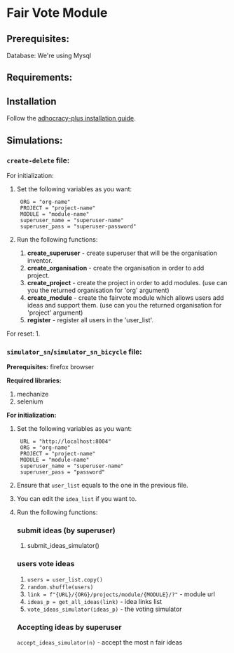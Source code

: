 # Fair Vote Module

## Prerequisites:
Database: We're using Mysql

## Requirements:

## Installation
Follow the [adhocracy-plus installation guide](https://github.com/ariel-research/adhocracy-plus/README.md).

## Simulations:
### `create-delete` file:
For initialization:
1. Set the following variables as you want: 
    
        ORG = "org-name"
        PROJECT = "project-name"
        MODULE = "module-name"
        superuser_name = "superuser-name"
        superuser_pass = "superuser-password" 
 
2. Run the following functions:
    1. **create_superuser** - create superuser that will be the organisation inventor.
    2. **create_organisation** - create the organisation in order to add project.
    3. **create_project** - create the project in order to add modules. (use can you the returned organisation for 'org' argument)
    4. **create_module** - create the fairvote module which allows users add ideas and support them. (use can you the returned organisation for 'project' argument)
    5. **register** - register all users in the 'user_list'.

For reset:
1. 

### `simulator_sn`/`simulator_sn_bicycle` file:
**Prerequisites:**
firefox browser

**Required libraries:**
1. mechanize
2. selenium

**For initialization:**
1. Set the following variables as you want: 

        URL = "http://localhost:8004"
        ORG = "org-name"
        PROJECT = "project-name"
        MODULE = "module-name"
        superuser_name = "superuser-name"
        superuser_pass = "password"

2. Ensure that `user_list` equals to the one in the previous file.
3. You can edit the `idea_list` if you want to.
4. Run the following functions:
    ### submit ideas (by superuser)
    1. submit_ideas_simulator()

    ### users vote ideas
    1. `users = user_list.copy()`
    2. `random.shuffle(users)`
    3. `link = f"{URL}/{ORG}/projects/module/{MODULE}/?"` - module url
    5. `ideas_p = get_all_ideas(link)` - idea links list
    6. `vote_ideas_simulator(ideas_p)` - the voting simulator

    ### Accepting ideas by superuser
    `accept_ideas_simulator(n)` -
    accept the most n fair ideas
